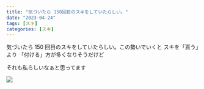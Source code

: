 ```yaml
---
title: "気づいたら 150回目のスキをしていたらしい。"
date: "2023-04-24"
tags: [スキ]
categories: [スキ]
---
```


気づいたら 150 回目のスキをしていたらしい。この勢いでいくと スキを「貰う」より 「付ける」方が多くなりそうだけど

それも私らしいなぁと思ってます

![](https://assets.st-note.com/production/uploads/images/103850201/picture_pc_7798b99b9ce189d4f60c9f79d9485177.png)
